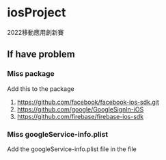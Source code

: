 # iosProject
2022移動應用創新賽

## If have problem

### Miss package
Add this to the package

1. https://github.com/facebook/facebook-ios-sdk.git
2. https://github.com/google/GoogleSignIn-iOS
3. https://github.com/firebase/firebase-ios-sdk

### Miss googleService-info.plist 
Add the googleService-info.plist file in the file 
